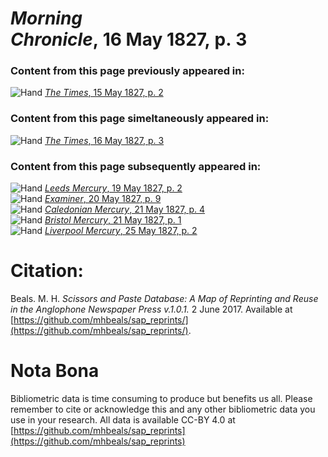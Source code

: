 # *Morning Chronicle*, 16 May 1827, p. 3  
  
### Content from this page previously appeared in:  
![Hand](http://scissorsandpaste.net/wp-content/uploads/2017/06/smallhandpointer.png) [*The Times*, 15 May 1827, p. 2](https://mhbeals.github.io/sap_html/The-Times/The-Times-15-May-1827-p-2)  
  
### Content from this page simeltaneously appeared in:  
![Hand](http://scissorsandpaste.net/wp-content/uploads/2017/06/smallhandpointer.png) [*The Times*, 16 May 1827, p. 3](https://mhbeals.github.io/sap_html/The-Times/The-Times-16-May-1827-p-3)  
  
### Content from this page subsequently appeared in:  
![Hand](http://scissorsandpaste.net/wp-content/uploads/2017/06/smallhandpointer.png) [*Leeds Mercury*, 19 May 1827, p. 2](https://mhbeals.github.io/sap_html/Leeds-Mercury/Leeds-Mercury-19-May-1827-p-2)  
![Hand](http://scissorsandpaste.net/wp-content/uploads/2017/06/smallhandpointer.png) [*Examiner*, 20 May 1827, p. 9](https://mhbeals.github.io/sap_html/Examiner/Examiner-20-May-1827-p-9)  
![Hand](http://scissorsandpaste.net/wp-content/uploads/2017/06/smallhandpointer.png) [*Caledonian Mercury*, 21 May 1827, p. 4](https://mhbeals.github.io/sap_html/Caledonian-Mercury/Caledonian-Mercury-21-May-1827-p-4)  
![Hand](http://scissorsandpaste.net/wp-content/uploads/2017/06/smallhandpointer.png) [*Bristol Mercury*, 21 May 1827, p. 1](https://mhbeals.github.io/sap_html/Bristol-Mercury/Bristol-Mercury-21-May-1827-p-1)  
![Hand](http://scissorsandpaste.net/wp-content/uploads/2017/06/smallhandpointer.png) [*Liverpool Mercury*, 25 May 1827, p. 2](https://mhbeals.github.io/sap_html/Liverpool-Mercury/Liverpool-Mercury-25-May-1827-p-2)  


# Citation: 

Beals. M. H. *Scissors and Paste Database: A Map of Reprinting and Reuse in the Anglophone Newspaper Press v.1.0.1.* 2 June 2017. Available at [https://github.com/mhbeals/sap_reprints/](https://github.com/mhbeals/sap_reprints/). 

# Nota Bona

Bibliometric data is time consuming to produce but benefits us all. Please remember to cite or acknowledge this and any other bibliometric data you use in your research. All data is available CC-BY 4.0 at [https://github.com/mhbeals/sap_reprints](https://github.com/mhbeals/sap_reprints)